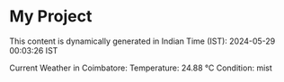 # My Project

This content is dynamically generated in Indian Time (IST): 2024-05-29 00:03:26 IST


Current Weather in Coimbatore:
Temperature: 24.88 °C
Condition: mist
